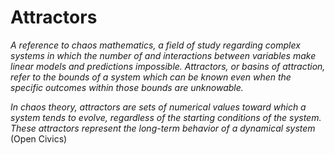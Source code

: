 # Attractors

_A reference to chaos mathematics, a field of study regarding complex systems in which the number of and interactions between variables make linear models and predictions impossible. Attractors, or basins of attraction, refer to the bounds of a system which can be known even when the specific outcomes within those bounds are unknowable._

_In chaos theory, attractors are sets of numerical values toward which a system tends to evolve, regardless of the starting conditions of the system. These attractors represent the long-term behavior of a dynamical system_ (Open Civics) 